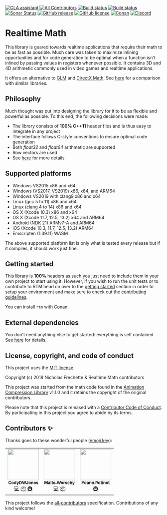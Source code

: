 [![CLA assistant](https://cla-assistant.io/readme/badge/nfrechette/rtm)](https://cla-assistant.io/nfrechette/rtm)
[![All Contributors](https://img.shields.io/github/all-contributors/nfrechette/rtm)](#contributors-)
[![Build status](https://ci.appveyor.com/api/projects/status/7eh9maq9a721e5on/branch/develop?svg=true)](https://ci.appveyor.com/project/nfrechette/rtm)
[![Build status](https://github.com/nfrechette/rtm/workflows/build/badge.svg)](https://github.com/nfrechette/rtm/actions)
[![Sonar Status](https://sonarcloud.io/api/project_badges/measure?project=nfrechette_rtm&metric=alert_status)](https://sonarcloud.io/dashboard?id=nfrechette_rtm)
[![GitHub release](https://img.shields.io/github/release/nfrechette/rtm.svg)](https://github.com/nfrechette/rtm/releases)
[![GitHub license](https://img.shields.io/badge/license-MIT-blue.svg)](https://raw.githubusercontent.com/nfrechette/rtm/master/LICENSE)
[![Conan](https://img.shields.io/badge/on-conan-blue.svg)](https://conan.io/center/rtm)
[![Discord](https://img.shields.io/discord/691048241864769647?label=discord)](https://discord.gg/UERt4bS)

# Realtime Math

This library is geared towards realtime applications that require their math to be as fast as possible. Much care was taken to maximize inlining opportunities and for code generation to be optimal when a function isn't inlined by passing values in registers whenever possible. It contains 3D and 4D arithmetic commonly used in video games and realtime applications.

It offers an alternative to [GLM](https://github.com/g-truc/glm) and [DirectX Math](https://github.com/Microsoft/DirectXMath). See [here](https://nfrechette.github.io/2019/01/19/introducing_realtime_math/) for a comparison with similar libraries.

## Philosophy

Much thought was put into designing the library for it to be as flexible and powerful as possible. To this end, the following decisions were made:

*  The library consists of **100% C++11** header files and is thus easy to integrate in any project
*  The interface follows C-style conventions to ensure optimal code generation
*  Both *float32* and *float64* arithmetic are supported
*  Row vectors are used
*  See [here](./docs/api_conventions.md) for more details

## Supported platforms

*  Windows VS2015 x86 and x64
*  Windows (VS2017, VS2019) x86, x64, and ARM64
*  Windows VS2019 with clang9 x86 and x64
*  Linux (gcc 5 to 11) x86 and x64
*  Linux (clang 4 to 14) x86 and x64
*  OS X (Xcode 10.3) x86 and x64
*  OS X (Xcode 11.7, 12.5, 13.2) x64 and ARM64
*  Android (NDK 21) ARMv7-A and ARM64
*  iOS (Xcode 10.3, 11.7, 12.5, 13.2) ARM64
*  Emscripten (1.39.11) WASM

The above supported platform list is only what is tested every release but if it compiles, it should work just fine.

## Getting started

This library is **100%** headers as such you just need to include them in your own project to start using it. However, if you wish to run the unit tests or to contribute to RTM head on over to the [getting started](./docs/getting_started.md) section in order to setup your environment and make sure to check out the [contributing guidelines](CONTRIBUTING.md).

You can install `rtm` with [Conan](https://conan.io/center/rtm).

## External dependencies

You don't need anything else to get started: everything is self contained.
See [here](./external) for details.

## License, copyright, and code of conduct

This project uses the [MIT license](LICENSE).

Copyright (c) 2018 Nicholas Frechette & Realtime Math contributors

This project was started from the math code found in the [Animation Compression Library](https://github.com/nfrechette/acl) v1.1.0 and it retains the copyright of the original contributors.

Please note that this project is released with a [Contributor Code of Conduct](CODE_OF_CONDUCT.md). By participating in this project you agree to abide by its terms.

## Contributors ✨

Thanks goes to these wonderful people ([emoji key](https://allcontributors.org/docs/en/emoji-key)):

<!-- ALL-CONTRIBUTORS-LIST:START - Do not remove or modify this section -->
<!-- prettier-ignore-start -->
<!-- markdownlint-disable -->
<table>
  <tr>
    <td align="center"><a href="https://github.com/CodyDWJones"><img src="https://avatars.githubusercontent.com/u/28773740?v=4?s=100" width="100px;" alt=""/><br /><sub><b>CodyDWJones</b></sub></a><br /><a href="https://github.com/nfrechette/rtm/commits?author=CodyDWJones" title="Code">💻</a> <a href="#platform-CodyDWJones" title="Packaging/porting to new platform">📦</a> <a href="#infra-CodyDWJones" title="Infrastructure (Hosting, Build-Tools, etc)">🚇</a></td>
    <td align="center"><a href="https://github.com/mwerschy"><img src="https://avatars.githubusercontent.com/u/6616804?v=4?s=100" width="100px;" alt=""/><br /><sub><b>Malte Werschy</b></sub></a><br /><a href="https://github.com/nfrechette/rtm/commits?author=mwerschy" title="Code">💻</a> <a href="#platform-mwerschy" title="Packaging/porting to new platform">📦</a></td>
    <td align="center"><a href="https://gitlab.com/intelligide"><img src="https://avatars.githubusercontent.com/u/12529837?v=4?s=100" width="100px;" alt=""/><br /><sub><b>Yoann Potinet</b></sub></a><br /><a href="#infra-intelligide" title="Infrastructure (Hosting, Build-Tools, etc)">🚇</a></td>
  </tr>
</table>

<!-- markdownlint-restore -->
<!-- prettier-ignore-end -->

<!-- ALL-CONTRIBUTORS-LIST:END -->

This project follows the [all-contributors](https://github.com/all-contributors/all-contributors) specification. Contributions of any kind welcome!
